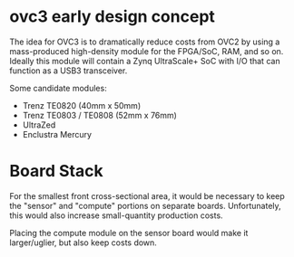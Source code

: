 # ovc3 early design concept

The idea for OVC3 is to dramatically reduce costs from OVC2 by using a
mass-produced high-density module for the FPGA/SoC, RAM, and so on. Ideally
this module will contain a Zynq UltraScale+ SoC with I/O that can function as a
USB3 transceiver.

Some candidate modules:
 * Trenz TE0820 (40mm x 50mm)
 * Trenz TE0803 / TE0808 (52mm x 76mm)
 * UltraZed
 * Enclustra Mercury

# Board Stack

For the smallest front cross-sectional area, it would be necessary to keep
the "sensor" and "compute" portions on separate boards. Unfortunately, this
would also increase small-quantity production costs.

Placing the compute module on the sensor board would make it larger/uglier,
but also keep costs down.

